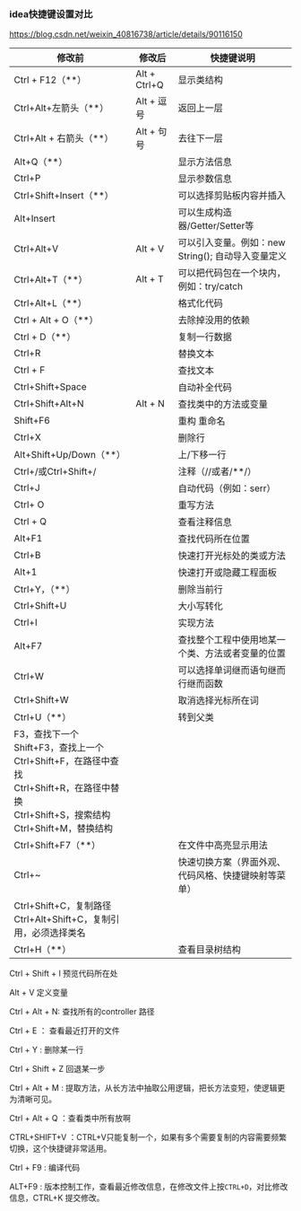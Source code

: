 ### idea快捷键设置对比

 https://blog.csdn.net/weixin_40816738/article/details/90116150 

| 修改前                                                       | 修改后       | 快捷键说明                                           |
| ------------------------------------------------------------ | ------------ | ---------------------------------------------------- |
| Ctrl + F12（**）                                             | Alt + Ctrl+Q | 显示类结构                                           |
| Ctrl+Alt+左箭头（**）                                        | Alt + 逗号   | 返回上一层                                           |
| Ctrl+Alt + 右箭头（**）                                      | Alt + 句号   | 去往下一层                                           |
| Alt+Q（**）                                                  |              | 显示方法信息                                         |
| Ctrl+P                                                       |              | 显示参数信息                                         |
| Ctrl+Shift+Insert（**）                                      |              | 可以选择剪贴板内容并插入                             |
| Alt+Insert                                                   |              | 可以生成构造器/Getter/Setter等                       |
| Ctrl+Alt+V                                                   | Alt +  V     | 可以引入变量。例如：new String(); 自动导入变量定义   |
| Ctrl+Alt+T（**）                                             | Alt + T      | 可以把代码包在一个块内，例如：try/catch              |
| Ctrl+Alt+L（**）                                             |              | 格式化代码                                           |
| Ctrl + Alt + O（**）                                         |              | 去除掉没用的依赖                                     |
| Ctrl + D（**）                                               |              | 复制一行数据                                         |
| Ctrl+R                                                       |              | 替换文本                                             |
| Ctrl + F                                                     |              | 查找文本                                             |
| Ctrl+Shift+Space                                             |              | 自动补全代码                                         |
| Ctrl+Shift+Alt+N                                             | Alt + N      | 查找类中的方法或变量                                 |
| Shift+F6                                                     |              | 重构 重命名                                          |
| Ctrl+X                                                       |              | 删除行                                               |
| Alt+Shift+Up/Down（**）                                      |              | 上/下移一行                                          |
| Ctrl+/或Ctrl+Shift+/                                         |              | 注释（//或者/**/）                                   |
| Ctrl+J                                                       |              | 自动代码（例如：serr）                               |
| Ctrl+ O                                                      |              | 重写方法                                             |
| Ctrl + Q                                                     |              | 查看注释信息                                         |
| Alt+F1                                                       |              | 查找代码所在位置                                     |
| Ctrl+B                                                       |              | 快速打开光标处的类或方法                             |
| Alt+1                                                        |              | 快速打开或隐藏工程面板                               |
| Ctrl+Y，（**）                                               |              | 删除当前行                                           |
| Ctrl+Shift+U                                                 |              | 大小写转化                                           |
| Ctrl+I                                                       |              | 实现方法                                             |
| Alt+F7                                                       |              | 查找整个工程中使用地某一个类、方法或者变量的位置     |
| Ctrl+W                                                       |              | 可以选择单词继而语句继而行继而函数                   |
| Ctrl+Shift+W                                                 |              | 取消选择光标所在词                                   |
| Ctrl+U（**）                                                 |              | 转到父类                                             |
| F3，查找下一个<br/>Shift+F3，查找上一个Ctrl+Shift+F，在路径中查找<br/>Ctrl+Shift+R，在路径中替换<br/>Ctrl+Shift+S，搜索结构<br/>Ctrl+Shift+M，替换结构 |              |                                                      |
| Ctrl+Shift+F7（**）                                          |              | 在文件中高亮显示用法                                 |
| Ctrl+~                                                       |              | 快速切换方案（界面外观、代码风格、快捷键映射等菜单） |
| Ctrl+Shift+C，复制路径<br/>Ctrl+Alt+Shift+C，复制引用，必须选择类名 |              |                                                      |
| Ctrl+H（**）                                                 |              | 查看目录树结构                                       |



Ctrl + Shift + I 	预览代码所在处

Alt + V 	定义变量

Ctrl + Alt + N: 查找所有的controller 路径

Ctrl + E ： 查看最近打开的文件

Ctrl + Y : 删除某一行

Ctrl + Shift + Z 回退某一步

Ctrl + Alt + M :   提取方法，从长方法中抽取公用逻辑，把长方法变短，使逻辑更为清晰可见。 

Ctrl + Alt + Q ：查看类中所有放啊

 CTRL+SHIFT+V ：CTRL+V只能复制一个，如果有多个需要复制的内容需要频繁切换，这个快捷键非常适用。 

Ctrl + F9 : 编译代码

 ALT+F9 : 版本控制工作，查看最近修改信息，在修改文件上按`CTRL+D`，对比修改信息，CTRL+K 提交修改。 

